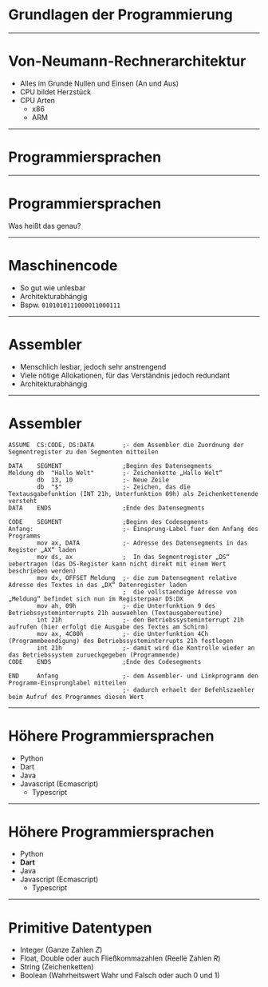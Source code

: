 # Grundlagen der Programmierung

---


# Von-Neumann-Rechnerarchitektur
- Alles im Grunde Nullen und Einsen (An und Aus)
- CPU bildet Herzstück
- CPU Arten
  - x86
  - ARM

---

# Programmiersprachen

---

# Programmiersprachen

Was heißt das genau?

---

# Maschinencode

- So gut wie unlesbar
- Architekturabhängig 
- Bspw. `0101010111000011000111`

---

# Assembler 

- Menschlich lesbar, jedoch sehr anstrengend
- Viele nötige Allokationen, für das Verständnis jedoch redundant
- Architekturabhängig 

---

# Assembler
```console
ASSUME  CS:CODE, DS:DATA        ;- dem Assembler die Zuordnung der Segmentregister zu den Segmenten mitteilen

DATA    SEGMENT                 ;Beginn des Datensegments
Meldung db  "Hallo Welt"        ;- Zeichenkette „Hallo Welt“
        db  13, 10              ;- Neue Zeile
        db  "$"                 ;- Zeichen, das die Textausgabefunktion (INT 21h, Unterfunktion 09h) als Zeichenkettenende versteht
DATA    ENDS                    ;Ende des Datensegments

CODE    SEGMENT                 ;Beginn des Codesegments
Anfang:                         ;- Einsprung-Label fuer den Anfang des Programms
        mov ax, DATA            ;- Adresse des Datensegments in das Register „AX“ laden
        mov ds, ax              ;  In das Segmentregister „DS“ uebertragen (das DS-Register kann nicht direkt mit einem Wert beschrieben werden)
        mov dx, OFFSET Meldung  ;- die zum Datensegment relative Adresse des Textes in das „DX“ Datenregister laden
                                ;  die vollstaendige Adresse von „Meldung“ befindet sich nun im Registerpaar DS:DX
        mov ah, 09h             ;- die Unterfunktion 9 des Betriebssysteminterrupts 21h auswaehlen (Textausgaberoutine)
        int 21h                 ;- den Betriebssysteminterrupt 21h aufrufen (hier erfolgt die Ausgabe des Textes am Schirm)
        mov ax, 4C00h           ;- die Unterfunktion 4Ch (Programmbeendigung) des Betriebssysteminterrupts 21h festlegen
        int 21h                 ;- damit wird die Kontrolle wieder an das Betriebssystem zurueckgegeben (Programmende)
CODE    ENDS                    ;Ende des Codesegments

END     Anfang                  ;- dem Assembler- und Linkprogramm den Programm-Einsprunglabel mitteilen
                                ;- dadurch erhaelt der Befehlszaehler beim Aufruf des Programmes diesen Wert
```

---

# Höhere Programmiersprachen 

- Python
- Dart
- Java
- Javascript (Ecmascript)
    - Typescript

---

# Höhere Programmiersprachen 

- Python
- **Dart**
- Java
- Javascript (Ecmascript)
    - Typescript

---

# Primitive Datentypen
- Integer (Ganze Zahlen $Z$)
- Float, Double oder auch Fließkommazahlen (Reelle Zahlen $R$)
- String (Zeichenketten)
- Boolean (Wahrheitswert Wahr und Falsch oder auch 0 und 1)